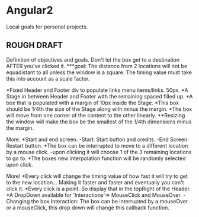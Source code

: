 # Angular2
Local goals for personal projects.


## ROUGH DRAFT ##

Definition of objectives and goals. Don't let the box get to a destination AFTER you've clicked it.
***goal: The distance from 2 locations will not be equadistant to all unless the window is a square.
        The timing value must take this into account as a scale factor.

*Fixed Header and Footer div to populate links menu items/links. 50px.
*A Stage in between Header and Footer with the remaining spaced filled up.
*A box that is populated with a margin of 10px inside the Stage.
*This box should be 1/4th the size of the Stage along with minus the margin.
*The box will move from one corner of the content to the other linearly.
**Resizing the window will make the box be the smallest of the 1/4th dimensions minus the margin.

More.
*Start and end screen.
-Start: Start button and credits.
-End Screen: Restart button.
*The box can be interrupted to move to a different location by a mouse click.
-upon clicking it will choose 1 of the 3 remaining locations to go to.
*The boxes new interpolation function will be randomly selected upon click.

More!
*Every click will change the timing value of how fast it will try to get to the new location...
Making it faster and faster and eventually you can't click it.
*Every click is a point. So display that in the topRight of the Header.
*A DropDown available for 'Interactions'=> MouseClick and MouseOver.
-Changing the box Interaction: The box can be interrupted by a mouseOver or a mouseClick, this 
drop down will change this callback function.
